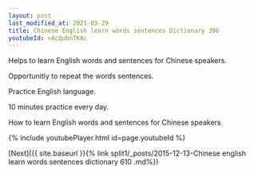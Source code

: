 ```yaml
---
layout: post
last_modified_at: 2021-03-29
title: Chinese English learn words sentences Dictionary 396 
youtubeId: vAcQubnTK8c
---
```

 
 
Helps to learn English words and sentences for Chinese speakers.

Opportunitiy to repeat the words sentences. 

Practice English language. 
 
10 minutes practice every day. 
 
How to learn English words and sentences for Chinese speakers 
 
{% include youtubePlayer.html id=page.youtubeId %}
 
 
[Next]({{ site.baseurl }}{% link  split1/_posts/2015-12-13-Chinese english learn words sentences dictionary 610 .md%})
 
